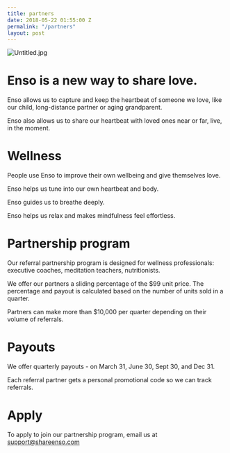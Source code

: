 ```yaml
---
title: partners
date: 2018-05-22 01:55:00 Z
permalink: "/partners"
layout: post
---
```


![Untitled.jpg](/uploads/Untitled.jpg)

# Enso is a new way to share love.

Enso allows us to capture and keep the heartbeat of someone we love, like our child, long-distance partner or aging grandparent.

Enso also allows us to share our heartbeat with loved ones near or far, live, in the moment.

# Wellness

People use Enso to improve their own wellbeing and give themselves love. 

Enso helps us tune into our own heartbeat and body.

Enso guides us to breathe deeply.

Enso helps us relax and makes mindfulness feel effortless.

# Partnership program

Our referral partnership program is designed for wellness professionals: executive coaches, meditation teachers, nutritionists.

We offer our partners a sliding percentage of the $99 unit price. The percentage and payout is calculated based on the number of units sold in a quarter.

Partners can make more than $10,000 per quarter depending on their volume of referrals.

# Payouts

We offer quarterly payouts - on March 31, June 30, Sept 30, and Dec 31.

Each referral partner gets a personal promotional code so we can track referrals.

# Apply

To apply to join our partnership program, email us at [support@shareenso.com](mailto:support@shareenso.com)